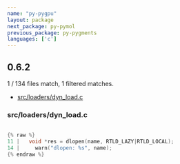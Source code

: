 ```yaml
---
name: "py-pygpu"
layout: package
next_package: py-pymol
previous_package: py-pygments
languages: ['c']
---
```

## 0.6.2
1 / 134 files match, 1 filtered matches.

 - [src/loaders/dyn_load.c](#srcloadersdyn_loadc)

### src/loaders/dyn_load.c

```c

{% raw %}
11 |   void *res = dlopen(name, RTLD_LAZY|RTLD_LOCAL);
14 |     warn("dlopen: %s", name);
{% endraw %}

```